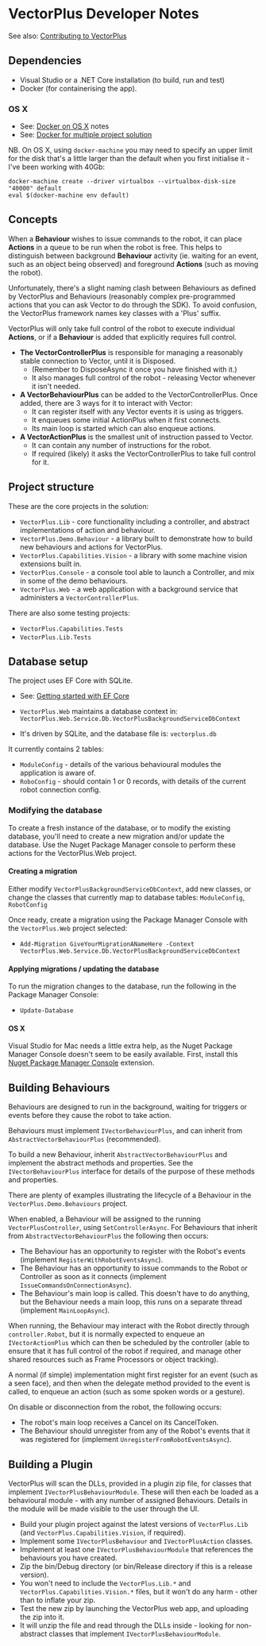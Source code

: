 ﻿# VectorPlus Developer Notes

See also: [Contributing to VectorPlus](Contributing.md)

## Dependencies

* Visual Studio or a .NET Core installation (to build, run and test)
* Docker (for containerising the app).

### OS X

* See: [Docker on OS X](https://medium.com/@yutafujii_59175/a-complete-one-by-one-guide-to-install-docker-on-your-mac-os-using-homebrew-e818eb4cfc3) notes
* See: [Docker for multiple project solution](https://www.softwaredeveloper.blog/multi-project-dotnet-core-solution-in-docker-image)

NB. On OS X, using `docker-machine` you may need to specify an upper limit for the disk that's a little larger than the default when you first initialise it - I've been working with 40Gb:

```
docker-machine create --driver virtualbox --virtualbox-disk-size "40000" default
eval $(docker-machine env default)
```

## Concepts

When a __Behaviour__ wishes to issue commands to the robot, it can place __Actions__ in a queue to be run when the robot is free. This helps to distinguish between background __Behaviour__ activity (ie. waiting for an event, such as an object being observed) and foreground __Actions__ (such as moving the robot).

Unfortunately, there's a slight naming clash between Behaviours as defined by VectorPlus and Behaviours (reasonably complex pre-programmed actions that you can ask Vector to do through the SDK). To avoid confusion, the VectorPlus framework names key classes with a 'Plus' suffix.

VectorPlus will only take full control of the robot to execute individual __Actions__, or if a __Behaviour__ is added that explicitly requires full control.

* __The VectorControllerPlus__ is responsible for managing a reasonably stable connection to Vector, until it is Disposed.
  * (Remember to DisposeAsync it once you have finished with it.)
  * It also manages full control of the robot - releasing Vector whenever it isn't needed.
* __A VectorBehaviourPlus__ can be added to the VectorControllerPlus. Once added, there are 3 ways for it to interact with Vector:
  * It can register itself with any Vector events it is using as triggers.
  * It enqueues some initial ActionPlus when it first connects.
  * Its main loop is started which can also enqueue actions.
* __A VectorActionPlus__ is the smallest unit of instruction passed to Vector.
  * It can contain any number of instructions for the robot.
  * If required (likely) it asks the VectorControllerPlus to take full control for it.

## Project structure

These are the core projects in the solution:

* `VectorPlus.Lib` - core functionality including a controller, and abstract implementations of action and behaviour.
* `VectorPlus.Demo.Behaviour` - a library built to demonstrate how to build new behaviours and actions for VectorPlus.
* `VectorPlus.Capabilities.Vision` - a library with some machine vision extensions built in.
* `VectorPlus.Console` - a console tool able to launch a Controller, and mix in some of the demo behaviours.
* `VectorPlus.Web` - a web application with a background service that administers a `VectorControllerPlus`.

There are also some testing projects:

* `VectorPlus.Capabilities.Tests`
* `VectorPlus.Lib.Tests`

## Database setup

The project uses EF Core with SQLite.

* See: [Getting started with EF Core](https://docs.microsoft.com/en-us/ef/core/get-started/?tabs=visual-studio)

* `VectorPlus.Web` maintains a database context in: `VectorPlus.Web.Service.Db.VectorPlusBackgroundServiceDbContext`
* It's driven by SQLite, and the database file is: `vectorplus.db`

It currently contains 2 tables:

* `ModuleConfig` - details of the various behavioural modules the application is aware of.
* `RoboConfig` - should contain 1 or 0 records, with details of the current robot connection config.

### Modifying the database

To create a fresh instance of the database, or to modify the existing database, you'll need to create a new migration and/or update the database. Use the Nuget Package Manager console to perform these actions for the VectorPlus.Web project.

#### Creating a migration

Either modify `VectorPlusBackgroundServiceDbContext`, add new classes, or change the classes that currently map to database tables: `ModuleConfig`, `RobotConfig`

Once ready, create a migration using the Package Manager Console with the `VectorPlus.Web` project selected:

* `Add-Migration GiveYourMigrationANameHere -Context VectorPlus.Web.Service.Db.VectorPlusBackgroundServiceDbContext`

#### Applying migrations / updating the database

To run the migration changes to the database, run the following in the Package Manager Console:

* `Update-Database`

#### OS X

Visual Studio for Mac needs a little extra help, as the Nuget Package Manager Console doesn't seem to be easily available. First, install this [Nuget Package Manager Console](https://github.com/mrward/monodevelop-nuget-extensions) extension.

## Building Behaviours

Behaviours are designed to run in the background, waiting for triggers or events before they cause the robot to take action.

Behaviours must implement `IVectorBehaviourPlus`, and can inherit from `AbstractVectorBehaviourPlus` (recommended).

To build a new Behaviour, inherit `AbstractVectorBehaviourPlus` and implement the abstract methods and properties. See the `IVectorBehaviourPlus` interface for details of the purpose of these methods and properties.

There are plenty of examples illustrating the lifecycle of a Behaviour in the `VectorPlus.Demo.Behaviours` project.

When enabled, a Behaviour will be assigned to the running `VectorPlusController`, using `SetControllerAsync`. For Behaviours that inherit from `AbstractVectorBehaviourPlus` the following then occurs:

* The Behaviour has an opportunity to register with the Robot's events (implement `RegisterWithRobotEventsAsync`).
* The Behaviour has an opportunity to issue commands to the Robot or Controller as soon as it connects (implement `IssueCommandsOnConnectionAsync`).
* The Behaviour's main loop is called. This doesn't have to do anything, but the Behaviour needs a main loop, this runs on a separate thread (implement `MainLoopAsync`).

When running, the Behaviour may interact with the Robot directly through `controller.Robot`, but it is normally expected to enqueue an `IVectorActionPlus` which can then be scheduled by the controller (able to ensure that it has full control of the robot if required, and manage other shared resources such as Frame Processors or object tracking).

A normal (if simple) implementation might first register for an event (such as a seen face), and then when the delegate method provided to the event is called, to enqueue an action (such as some spoken words or a gesture).

On disable or disconnection from the robot, the following occurs:

* The robot's main loop receives a Cancel on its CancelToken.
* The Behaviour should unregister from any of the Robot's events that it was registered for (implement `UnregisterFromRobotEventsAsync`).

## Building a Plugin

VectorPlus will scan the DLLs, provided in a plugin zip file, for classes that implement `IVectorPlusBehaviourModule`. These will then each be loaded as a behavioural module - with any number of assigned Behaviours. Details in the module will be made visible to the user through the UI.

* Build your plugin project against the latest versions of `VectorPlus.Lib` (and `VectorPlus.Capabilities.Vision`, if required).
* Implement some `IVectorPlusBehaviour` and `IVectorPlusAction` classes.
* Implement at least one `IVectorPlusBehaviourModule` that references the behaviours you have created.
* Zip the bin/Debug directory (or bin/Release directory if this is a release version).
* You won't need to include the `VectorPlus.Lib.*` and `VectorPlus.Capabilities.Vision.*` files, but it won't do any harm - other than to inflate your zip.
* Test the new zip by launching the VectorPlus web app, and uploading the zip into it.
* It will unzip the file and read through the DLLs inside - looking for non-abstract classes that implement `IVectorPlusBehaviourModule`.
